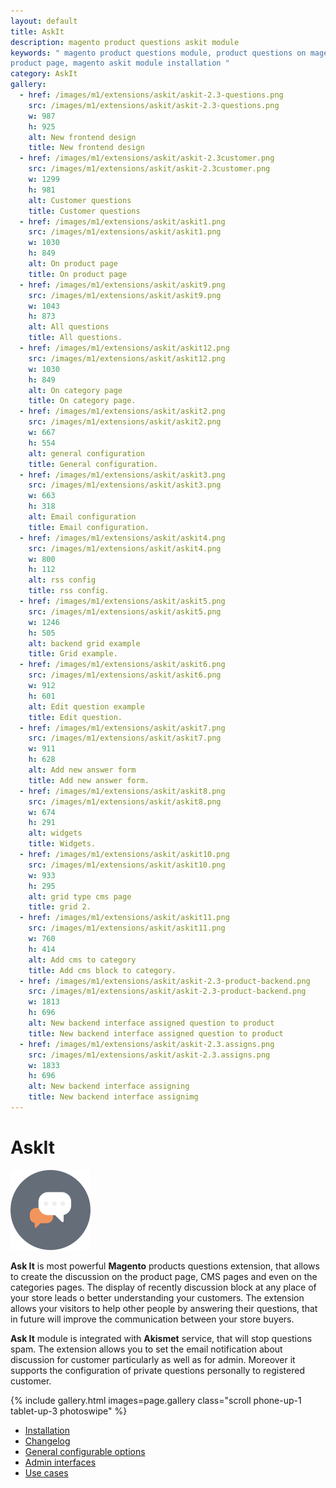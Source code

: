 ```yaml
---
layout: default
title: AskIt
description: magento product questions askit module
keywords: " magento product questions module, product questions on magento
product page, magento askit module installation "
category: AskIt
gallery:
  - href: /images/m1/extensions/askit/askit-2.3-questions.png
    src: /images/m1/extensions/askit/askit-2.3-questions.png
    w: 987
    h: 925
    alt: New frontend design
    title: New frontend design
  - href: /images/m1/extensions/askit/askit-2.3customer.png
    src: /images/m1/extensions/askit/askit-2.3customer.png
    w: 1299
    h: 981
    alt: Customer questions
    title: Customer questions
  - href: /images/m1/extensions/askit/askit1.png
    src: /images/m1/extensions/askit/askit1.png
    w: 1030
    h: 849
    alt: On product page
    title: On product page
  - href: /images/m1/extensions/askit/askit9.png
    src: /images/m1/extensions/askit/askit9.png
    w: 1043
    h: 873
    alt: All questions
    title: All questions.
  - href: /images/m1/extensions/askit/askit12.png
    src: /images/m1/extensions/askit/askit12.png
    w: 1030
    h: 849
    alt: On category page
    title: On category page.
  - href: /images/m1/extensions/askit/askit2.png
    src: /images/m1/extensions/askit/askit2.png
    w: 667
    h: 554
    alt: general configuration
    title: General configuration.
  - href: /images/m1/extensions/askit/askit3.png
    src: /images/m1/extensions/askit/askit3.png
    w: 663
    h: 318
    alt: Email configuration
    title: Email configuration.
  - href: /images/m1/extensions/askit/askit4.png
    src: /images/m1/extensions/askit/askit4.png
    w: 800
    h: 112
    alt: rss config
    title: rss config.
  - href: /images/m1/extensions/askit/askit5.png
    src: /images/m1/extensions/askit/askit5.png
    w: 1246
    h: 505
    alt: backend grid example
    title: Grid example.
  - href: /images/m1/extensions/askit/askit6.png
    src: /images/m1/extensions/askit/askit6.png
    w: 912
    h: 601
    alt: Edit question example
    title: Edit question.
  - href: /images/m1/extensions/askit/askit7.png
    src: /images/m1/extensions/askit/askit7.png
    w: 911
    h: 628
    alt: Add new answer form
    title: Add new answer form.
  - href: /images/m1/extensions/askit/askit8.png
    src: /images/m1/extensions/askit/askit8.png
    w: 674
    h: 291
    alt: widgets
    title: Widgets.
  - href: /images/m1/extensions/askit/askit10.png
    src: /images/m1/extensions/askit/askit10.png
    w: 933
    h: 295
    alt: grid type cms page
    title: grid 2.
  - href: /images/m1/extensions/askit/askit11.png
    src: /images/m1/extensions/askit/askit11.png
    w: 760
    h: 414
    alt: Add cms to category
    title: Add cms block to category.
  - href: /images/m1/extensions/askit/askit-2.3-product-backend.png
    src: /images/m1/extensions/askit/askit-2.3-product-backend.png
    w: 1813
    h: 696
    alt: New backend interface assigned question to product
    title: New backend interface assigned question to product
  - href: /images/m1/extensions/askit/askit-2.3.assigns.png
    src: /images/m1/extensions/askit/askit-2.3.assigns.png
    w: 1833
    h: 696
    alt: New backend interface assigning
    title: New backend interface assignimg
---
```


# AskIt

![Talk](/images/m1/extensions/askit/talk.png)

**Ask It** is most powerful **Magento** products questions extension, that allows
to create the discussion on the product page, CMS pages and even on the categories
pages. The display of recently discussion block at any place of your store leads
o better understanding your customers. The extension allows your visitors to help
other people by answering their questions, that in future will improve the
communication between your store buyers.

**Ask It** module is integrated with **Akismet** service, that will stop questions
spam. The extension allows you to set the email notification about discussion for
customer particularly as well as for admin. Moreover it supports the configuration
of private questions personally to registered customer.

{% include gallery.html images=page.gallery class="scroll phone-up-1 tablet-up-3 photoswipe" %}

- [Installation](installation/)
- [Changelog](changelog/)
- [General configurable options](general-configurable-options/)
- [Admin interfaces](admin-interfaces/)
- [Use cases](use-cases/)
